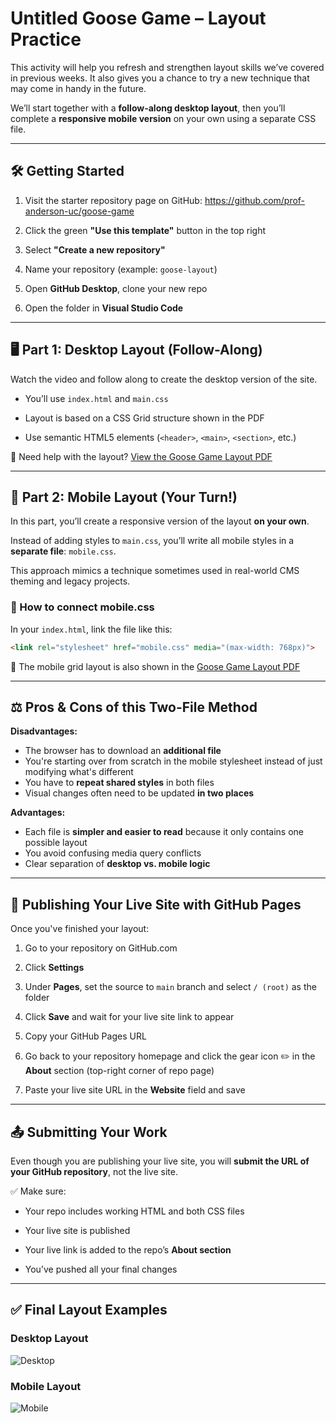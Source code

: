 # Untitled Goose Game – Layout Practice

This activity will help you refresh and strengthen layout skills we’ve covered in previous weeks. It also gives you a chance to try a new technique that may come in handy in the future.

We’ll start together with a **follow-along desktop layout**, then you’ll complete a **responsive mobile version** on your own using a separate CSS file.

---

## 🛠️ Getting Started

1. Visit the starter repository page on GitHub: https://github.com/prof-anderson-uc/goose-game

2. Click the green **"Use this template"** button in the top right

3. Select **"Create a new repository"**

4. Name your repository (example: `goose-layout`)

5. Open **GitHub Desktop**, clone your new repo

6. Open the folder in **Visual Studio Code**

---

## 🖥️ Part 1: Desktop Layout (Follow-Along)

Watch the video and follow along to create the desktop version of the site.

- You’ll use `index.html` and `main.css`

- Layout is based on a CSS Grid structure shown in the PDF

- Use semantic HTML5 elements (`<header>`, `<main>`, `<section>`, etc.)

📄 Need help with the layout? [View the Goose Game Layout PDF](images/goose-game-layout.pdf)


---

## 📱 Part 2: Mobile Layout (Your Turn!)

In this part, you’ll create a responsive version of the layout **on your own**.

Instead of adding styles to `main.css`, you’ll write all mobile styles in a **separate file**: `mobile.css`.

This approach mimics a technique sometimes used in real-world CMS theming and legacy projects.

### 🔁 How to connect mobile.css

In your `index.html`, link the file like this:

```html
<link rel="stylesheet" href="mobile.css" media="(max-width: 768px)">
```

📄 The mobile grid layout is also shown in the [Goose Game Layout PDF](images/goose-game-layout.pdf)

---

## ⚖️ Pros & Cons of this Two-File Method

**Disadvantages:**

- The browser has to download an **additional file**
- You're starting over from scratch in the mobile stylesheet instead of just modifying what's different
- You have to **repeat shared styles** in both files
- Visual changes often need to be updated **in two places**

**Advantages:**

- Each file is **simpler and easier to read** because it only contains one possible layout
- You avoid confusing media query conflicts
- Clear separation of **desktop vs. mobile logic**

---

## 🚀 Publishing Your Live Site with GitHub Pages

Once you've finished your layout:

1. Go to your repository on GitHub.com

2. Click **Settings**

3. Under **Pages**, set the source to `main` branch and select `/ (root)` as the folder

4. Click **Save** and wait for your live site link to appear

5. Copy your GitHub Pages URL

6. Go back to your repository homepage and click the gear icon ✏️ in the **About** section (top-right corner of repo page)

7. Paste your live site URL in the **Website** field and save

---

## 📤 Submitting Your Work

Even though you are publishing your live site, you will **submit the URL of your GitHub repository**, not the live site.

✅ Make sure:

- Your repo includes working HTML and both CSS files

- Your live site is published

- Your live link is added to the repo’s **About section**

- You’ve pushed all your final changes

---

## ✅ Final Layout Examples

### Desktop Layout

![Desktop](images/_final-desktop.png)

### Mobile Layout

![Mobile](images/_final-mobile.jpg)
